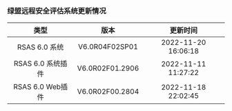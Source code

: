 ### 绿盟远程安全评估系统更新情况

| 类型 | 版本 | 更新时间 |
| :----:| :----: | :----: |
| RSAS 6.0 系统 | V6.0R04F02SP01 | 2022-11-20 16:06:18 |
| RSAS 6.0 系统插件 | V6.0R02F01.2906 | 2022-11-11 11:27:22 |
| RSAS 6.0 Web插件 | V6.0R02F00.2804 | 2022-11-18 22:02:45 |
